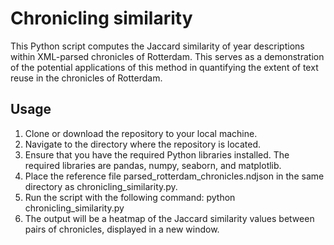 # Chronicling similarity
This Python script computes the Jaccard similarity of year descriptions within XML-parsed chronicles of Rotterdam. This serves as a demonstration of the potential applications of this method in quantifying the extent of text reuse in the chronicles of Rotterdam.

## Usage
1. Clone or download the repository to your local machine.
2. Navigate to the directory where the repository is located.
3. Ensure that you have the required Python libraries installed. The required libraries are pandas, numpy, seaborn, and matplotlib.
4. Place the reference file parsed_rotterdam_chronicles.ndjson in the same directory as chronicling_similarity.py.
5. Run the script with the following command: python chronicling_similarity.py
6. The output will be a heatmap of the Jaccard similarity values between pairs of chronicles, displayed in a new window.
